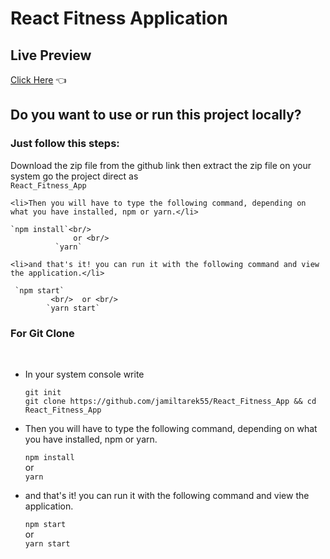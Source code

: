# React Fitness Application


## Live Preview

  [Click Here](https://spectacular-narwhal-632f1a.netlify.app/) 👈
  


## Do you want to use or run this project locally?

### Just follow this steps:
Download the zip file from the github link
    then extract the zip file on your system 
    go the project direct as <br/>  `React_Fitness_App`

    <li>Then you will have to type the following command, depending on what you have installed, npm or yarn.</li>

    `npm install`<br/>
                  or <br/>
              `yarn`

    <li>and that's it! you can run it with the following command and view the application.</li>

     `npm start`
             <br/>  or <br/>
            `yarn start`

 ### For Git Clone
 <br/> 

<ul>
  <li>In your system console write </li>
  
  `git init`<br/>
  `git clone https://github.com/jamiltarek55/React_Fitness_App && cd React_Fitness_App`

  <li>Then you will have to type the following command, depending on what you have installed, npm or yarn.</li>
  
  `npm install`<br/>
       or <br/>
  `yarn`
  <li>and that's it! you can run it with the following command and view the application.</li>
  
  `npm start`
      <br/> or <br/>
  `yarn start`
  
</ul>

